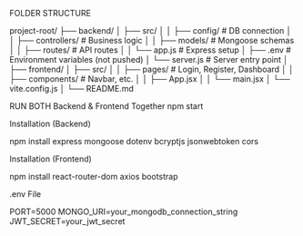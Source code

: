 FOLDER STRUCTURE 

project-root/
├── backend/
│   ├── src/
│   │   ├── config/       # DB connection
│   │   ├── controllers/  # Business logic
│   │   ├── models/       # Mongoose schemas
│   │   ├── routes/       # API routes
│   │   └── app.js        # Express setup
│   ├── .env              # Environment variables (not pushed)
│   └── server.js         # Server entry point
│
├── frontend/
│   ├── src/
│   │   ├── pages/        # Login, Register, Dashboard
│   │   ├── components/   # Navbar, etc.
│   │   ├── App.jsx
│   │   └── main.jsx
│   └── vite.config.js
│
└── README.md

RUN BOTH Backend & Frontend Together
npm start

Installation (Backend)

npm install express mongoose dotenv bcryptjs jsonwebtoken cors

Installation (Frontend)

npm install react-router-dom axios bootstrap

.env File

PORT=5000
MONGO_URI=your_mongodb_connection_string
JWT_SECRET=your_jwt_secret

